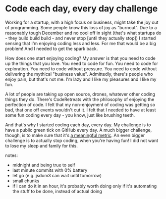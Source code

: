 # Code each day, every day challenge

Working for a startup, with a high focus on business, might take the joy out of programming. Some people know this loss 
of joy as "burnout". Due to a reasonably tough December and no cool off in sight (that's what startups do - they build 
build build - and never stop [until they actually stop]) I started sensing that I'm enjoying coding less and less. For 
me that would be a big problem! And I needed to get the spark back.

How does one start enjoying coding? My answer is that you need to code up the things that you love. You need to code for 
fun. You need to code for exploration. You need to code without pressure. You need to code without delivering the 
mythical "business value". Admittedly, there's people who enjoy pain, but that's not me. I'm lazy and I like my 
pleasures and I like my fun.

A lot of people are taking up open source, drones, whatever other coding things they do. There's CodeRetreats with the 
philosophy of enjoying the perfection of code. I felt that my non-enjoyment of coding was getting so bad, that one off 
events wouldn't cut it. I felt that I needed to have at least some fun coding every day - you know, just like brushing 
teeth.

And that's why I started coding each day, every day. My challenge is to have a public green tick on GitHub every day. 
A much bigger challenge, though, is to make sure that it's 
<a href="blog.intercom.io/meaningful-growth-vs-metric-manipulation/">a meaningful metric</a>. An even bigger challenge 
is to actually stop coding, when you're having fun! I did not want to lose my sleep and family for this.

notes:

* midnight and being true to self
* last minute commits with 0% battery
* let go (e.g. jsdom3 can wait until tomorrow)
* small chunks
* if I can do it in an hour, it's probably worth doing only if it's automating the stuff to be done, instead of actual doing
